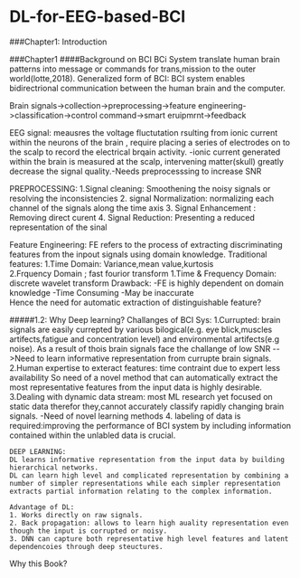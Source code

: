 # DL-for-EEG-based-BCI

###Chapter1: Introduction

###Chapter1 
####Background on BCI
BCi System translate human brain patterns into message or commands for trans,mission to the outer world(lotte,2018).
Generalized form of BCI: BCI system enables bidirectrional communication between the human brain and the computer.

Brain signals->collection->preprocessing->feature engineering->classification->control command->smart eruipmrnt->feedback

EEG signal: meausres the voltage fluctutation rsulting from ionic current within the neurons of the brain , require placing a series of electrodes on to the scalp to record the electrical brqain activity.
-ionic current generated within the brain is measured at the scalp, intervening matter(skull) greatly decrease the signal quality.-Needs preprocesssing to increase SNR

PREPROCESSING: 1.Signal cleaning: Smoothening the noisy signals or resolving the inconsistencies
               2. signal Normalization: normalizing each channel of the signals along the time axis
               3. Signal Enhancement : Removing direct curent
               4. Signal Reduction: Presenting a reduced representation of the sinal

Feature Engineering: FE refers to the process of extracting discriminating features from the inpout signals using domain knowledge.
              Traditional features:
                1.Time Domain: Variance,mean value,kurtosis     
                2.Frquency Domain ; fast fourior transform
                1.Time & Frequency Domain: discrete wavelet transform
              Drawback: -FE is highly dependent on domain knowledge
                        -Time Consuming
                        -May be inaccurate                        
 Hence the need for automatic extraction of distinguishable feature?               

#####1.2: Why Deep learning?
Challanges of BCI Sys:
    1.Currupted: brain signals are easily currepted by various bilogical(e.g. eye blick,muscles artifects,fatigue and concentration level) and environmental artifects(e.g noise).
       As a result of thois brain signals face the challange of low SNR -->Need to learn informative representation from currupte brain signals.
    2.Human expertise to exteract features: time contraint due to expert less availability
        So need of a novel method that can automatically extract the most representative features from the input data is highly desirable.
    3.Dealing with dynamic data stream: most ML research yet focused on static data therefor they,cannot accurately classify rapidly changing brain signals.
        -Need of novel learning methods
    4. labeling of data is required:improving the performance of BCI system by including information contained within the unlabled data is crucial.


    DEEP LEARNING:
    DL learns informative representation from the input data by building hierarchical networks.
    DL can learn high level and complicated representation by combining a number of simpler representations while each simpler representation extracts partial information relating to the complex information.

    Advantage of DL:
    1. Works directly on raw signals.
    2. Back propagation: allows to learn high auality representation even though the input is corrupted or noisy.
    3. DNN can capture both representative high level features and latent dependencoies through deep steuctures.

Why this Book?

